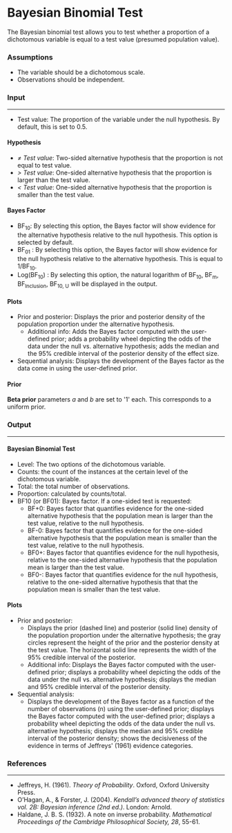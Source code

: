 Bayesian Binomial Test
===
The Bayesian binomial test allows you to test whether a proportion of a dichotomous variable is equal to a test value (presumed population value).

### Assumptions
- The variable should be a dichotomous scale.
- Observations should be independent.

### Input
---------

- Test value: The proportion of the variable under the null hypothesis. By default, this is set to 0.5.

#### Hypothesis
- *&ne; Test value*: Two-sided alternative hypothesis that the proportion is not equal to test value.
- *&gt; Test value*: One-sided alternative hypothesis that the proportion is larger than the test value.
- *&lt; Test value*: One-sided alternative hypothesis that the proportion is smaller than the test value.

#### Bayes Factor
- BF<sub>10</sub>: By selecting this option, the Bayes factor will show evidence for the alternative hypothesis relative to the null hypothesis. This option is selected by default.
- BF<sub>01</sub> : By selecting this option, the Bayes factor will show evidence for the null hypothesis relative to the alternative hypothesis. This is equal to 1/BF<sub>10</sub>.
- Log(BF<sub>10</sub>) : By selecting this option, the natural logarithm of BF<sub>10</sub>, BF<sub>m</sub>, BF<sub>Inclusion</sub>, BF<sub>10, U</sub> will be displayed in the output.

#### Plots
- Prior and posterior: Displays the prior and posterior density of the population proportion under the alternative hypothesis.
    - Additional info: Adds the Bayes factor computed with the user-defined prior; adds a probability wheel depicting the odds of the data under the null vs. alternative hypothesis; adds the median and the 95% credible interval of the posterior density of the effect size.
- Sequential analysis: Displays the development of the Bayes factor as the data come in using the user-defined prior.

#### Prior
**Beta prior** parameters *a* and *b* are set to '1' each. This corresponds to a uniform prior.

### Output
---

#### Bayesian Binomial Test
- Level: The two options of the dichotomous variable.
- Counts: the count of the instances at the certain level of the dichotomous variable.
- Total: the total number of observations.
- Proportion: calculated by counts/total.
- BF10 (or BF01): Bayes factor. If a one-sided test is requested:
  - BF+0: Bayes factor that quantifies evidence for the one-sided alternative hypothesis  that the population mean is larger than the test value, relative to the null hypothesis.
  - BF-0: Bayes factor that quantifies evidence for the one-sided alternative hypothesis that the population mean is smaller than the test value, relative to the null hypothesis.
  - BF0+: Bayes factor that quantifies evidence for the null hypothesis, relative to the one-sided alternative hypothesis that the population mean is larger
   than the test value.
  - BF0-: Bayes factor that quantifies evidence for the null hypothesis, relative to the one-sided alternative hypothesis that that the population mean is
  smaller than the test value.

#### Plots
- Prior and posterior: 
  - Displays the prior (dashed line) and posterior (solid line) density of the population proportion under the alternative hypothesis; the gray circles represent the height of the prior and the posterior density at the test value. The horizontal solid line represents the width of the 95% credible interval of the posterior.
  - Additional info: Displays the Bayes factor computed with the user-defined prior; displays a probability wheel depicting the odds of the data under the null vs. alternative hypothesis; displays the median and 95% credible interval of the posterior density.
- Sequential analysis: 
  - Displays the development of the Bayes factor as a function of the number of observations (n) using the user-defined prior; displays the Bayes factor computed with the user-defined prior; displays a probability wheel depicting the odds of the data under the null vs. alternative hypothesis; displays the median and 95% credible interval of the posterior density; shows the decisiveness of the evidence in terms of Jeffreys' (1961) evidence categories.


### References
---
- Jeffreys, H. (1961). *Theory of Probability*. Oxford, Oxford University Press.
- O’Hagan, A., & Forster, J. (2004). *Kendall’s advanced theory of statistics vol. 2B: Bayesian inference (2nd ed.)*. London: Arnold.
- Haldane, J. B. S. (1932). A note on inverse probability. *Mathematical Proceedings of the Cambridge Philosophical Society, 28*, 55-61.

